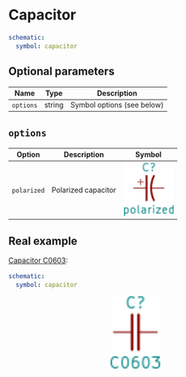 Capacitor
=========

```yaml
schematic:
  symbol: capacitor
```

Optional parameters
-------------------

| Name | Type | Description |
|------|------|-------------|
| `options` | string | Symbol options (see below) |

`options`
---------

| Option | Description | Symbol |
|--------|-------------|--------|
| `polarized` | Polarized capacitor | <img src="/img/symbols/capacitor/polarized.svg" width="100" alt="Polarized Capacitor"> |

Real example
------------

[Capacitor C0603](https://github.com/qeda/library/blob/master/capacitor/c0603.yaml):

```yaml
schematic:
  symbol: capacitor
```

<center><img src="/img/symbols/capacitor/c0603.svg" width="100" alt="Capacitor C0603"></center>
